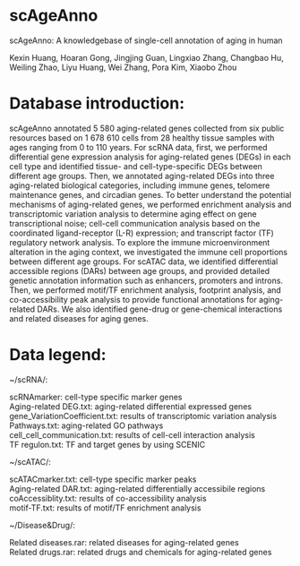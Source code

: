 # scAgeAnno
scAgeAnno: A knowledgebase of single-cell annotation of aging in human

Kexin Huang, Hoaran Gong, Jingjing Guan, Lingxiao Zhang, Changbao Hu, Weiling Zhao, Liyu Huang, Wei Zhang, Pora Kim, Xiaobo Zhou


# Database introduction:

scAgeAnno annotated 5 580 aging-related genes collected from six public resources based on 1 678 610 cells from 28 healthy tissue samples with ages ranging from 0 to 110 years.
For scRNA data, first, we performed differential gene expression analysis for aging-related genes (DEGs) in each cell type and identified tissue- and cell-type-specific DEGs between different age groups. 
Then, we annotated aging-related DEGs into three aging-related biological categories, including immune genes, telomere maintenance genes, and circadian genes. 
To better understand the potential mechanisms of aging-related genes, we performed enrichment analysis and transcriptomic variation analysis to determine aging effect on gene transcriptional noise; 
cell-cell communication analysis based on the coordinated ligand-receptor (L-R) expression; and transcript factor (TF) regulatory network analysis. 
To explore the immune microenvironment alteration in the aging context, we investigated the immune cell proportions between different age groups. 
For scATAC data, we identified differential accessible regions (DARs) between age groups, and provided detailed genetic annotation information such as enhancers, promoters and introns. 
Then, we performed motif/TF enrichment analysis, footprint analysis, and co-accessibility peak analysis to provide functional annotations for aging-related DARs. 
We also identified gene-drug or gene-chemical interactions and related diseases for aging genes. 



# Data legend:

~/scRNA/:

scRNAmarker: cell-type specific marker genes  
Aging-related DEG.txt: aging-related differential expressed genes  
gene_VariationCoefficient.txt: results of transcriptomic variation analysis  
Pathways.txt: aging-related GO pathways  
cell_cell_communication.txt: results of cell-cell interaction analysis  
TF regulon.txt: TF and target genes by using SCENIC  

~/scATAC/:

scATACmarker.txt: cell-type specific marker peaks  
Aging-related DAR.txt: aging-related differentially accessibile regions  
coAccessiblity.txt: results of co-accessibility analysis  
motif-TF.txt: results of motif/TF enrichment analysis  

~/Disease&Drug/:

Related diseases.rar: related diseases for aging-related genes  
Related drugs.rar: related drugs and chemicals for aging-related genes  




